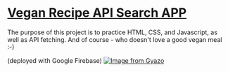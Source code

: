 # [Vegan Recipe API Search APP](https://vegan-recipe-a6306.web.app)

The purpose of this project is to practice HTML, CSS, and Javascript, as well as API fetching. 
And of course - who doesn't love a good vegan meal :-) 

(deployed with Google Firebase)
[![Image from Gyazo](https://i.gyazo.com/b6d6cf00cc7353e94596380482188e27.gif)](https://gyazo.com/b6d6cf00cc7353e94596380482188e27)
